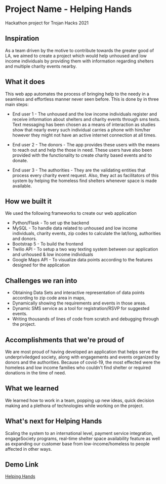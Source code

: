 # Project Name - Helping Hands

Hackathon project for Trojan Hacks 2021

## Inspiration

As a team driven by the motive to contribute towards the greater good of LA, we aimed to create a project which would help unhoused and low income individuals by providing them with information regarding shelters and multiple charity events nearby.

## What it does
This web app automates the process of bringing help to the needy in a seamless and effortless manner never seen before. This is done by in three main steps:

- End user 1 - The unhoused and the low income individuals register and receive information about shelters and charity events through sms texts. Text messaging has been chosen as a means of interaction as studies show that nearly every such individual carries a phone with him/her however they might not have an active internet connection at all times.

- End user 2 - The donors - The app provides these users with the means to reach out and help the those in need. These users have also been provided with the functionality to create charity based events and to donate.

- End user 3 - The authorities - They are the validating entities that process every charity event request. Also, they act as facilitators of this system by helping the homeless find shelters whenever space is made available.

## How we built it

We used the following frameworks to create our web application 
- Python/Flask - To set up the backend 
- MySQL - To handle data related to unhoused and low income individuals, charity events, zip codes to calculate the lat/long, authorities and donors.
- Bootstrap 5 - To build the frontend
- Twilio API - To setup a two way texting system between our application and unhoused & low income individuals
- Google Maps API - To visualize data points according to the features designed for the application

## Challenges we ran into

- Obtaining Data Sets and interactive representation of data points according to zip code area in maps,
- Dynamically showing the requirements and events in those areas.
- Dynamic SMS service as a tool for registration/RSVP for suggested events.
- Writing thousands of lines of code from scratch and debugging through the project.

## Accomplishments that we're proud of

We are most proud of having developed an application that helps serve the underpriviledged society, along with engagements and events organized by donors and the authorities. Because of covid-19, the most effected were the homeless and low income families who couldn't find shelter or required donations in the time of need.

## What we learned

We learned how to work in a team, popping up new ideas, quick decision making and a plethora of technologies while working on the project.

## What's next for Helping Hands

Scaling the system to an international level, payment service integration, engageSociety programs, real-time shelter space availability feature as well as expanding our customer base from low-income/homeless to people affected in other ways.

## Demo Link
[Helping Hands](https://www.youtube.com/watch?v=MTPY8MwoowE)

